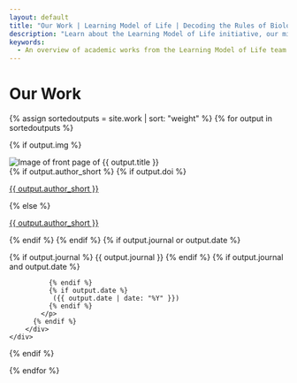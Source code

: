 ```yaml
---
layout: default
title: "Our Work | Learning Model of Life | Decoding the Rules of Biology"
description: "Learn about the Learning Model of Life initiative, our mission to decode the rules of biology, and our interdisciplinary approach combining deep biological expertise with leading AI research."
keywords:
  - An overview of academic works from the Learning Model of Life team
---
```


<div class="work-content">
    <h1 class="work-title">Our Work</h1>
    <div class="article-grid">

{% assign sortedoutputs = site.work | sort: "weight" %}
{% for output in sortedoutputs %}

  {% if output.img %} <!-- IF NO IMAGE, NOTHING APPEARS -->
    <div class="article-item">
        <img src="{{ output.img }}" alt="Image of front page of {{ output.title }}" class="article-image lazy" data-src="{{ output.img }}" loading="lazy">
        <div class="article-info">
          {% if output.author_short %}
            {% if output.doi %}
              <a href="https://doi.org/{{output.doi}}" target="_blank" rel="noopener noreferrer" class="article-link">
                <p class="article-author">{{ output.author_short }}</p>
              </a>
            {% else %}
              <a href="https://baillielab.net" target="_blank" rel="noopener noreferrer" class="article-link">
                <p class="article-author">{{ output.author_short }}</p>
              </a>
            {% endif %}
          {% endif %}
          {% if output.journal or output.date %}
            <p class="article-journal-date">
              {% if output.journal %}
                {{ output.journal }}
              {% endif %}
              {% if output.journal and output.date %}

              {% endif %}
              {% if output.date %}
               ({{ output.date | date: "%Y" }})
              {% endif %}
            </p>
          {% endif %}
        </div>
    </div>
  {% endif %} 

{% endfor %}
    </div>
</div>













  